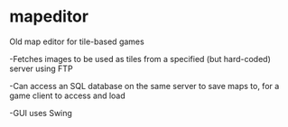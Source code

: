# mapeditor
Old map editor for tile-based games

-Fetches images to be used as tiles from a specified (but hard-coded) server using FTP

-Can access an SQL database on the same server to save maps to, for a game client to access and load

-GUI uses Swing


